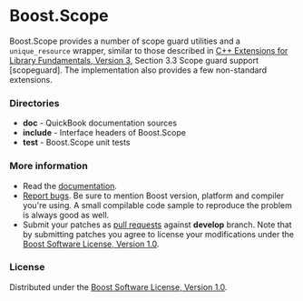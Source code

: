 # Boost.Scope

Boost.Scope provides a number of scope guard utilities and a `unique_resource` wrapper, similar to those described in
[C++ Extensions for Library Fundamentals, Version 3](https://github.com/cplusplus/fundamentals-ts/releases/tag/n4908),
Section 3.3 Scope guard support \[scopeguard\]. The implementation also provides a few non-standard extensions.

### Directories

* **doc** - QuickBook documentation sources
* **include** - Interface headers of Boost.Scope
* **test** - Boost.Scope unit tests

### More information

* Read the [documentation](https://boostorg.github.io/scope/libs/scope/doc/html/index.html).
* [Report bugs](https://github.com/boostorg/scope/issues/new). Be sure to mention Boost version, platform and compiler you're using. A small compilable code sample to reproduce the problem is always good as well.
* Submit your patches as [pull requests](https://github.com/boostorg/scope/compare) against **develop** branch. Note that by submitting patches you agree to license your modifications under the [Boost Software License, Version 1.0](https://www.boost.org/LICENSE_1_0.txt).

### License

Distributed under the [Boost Software License, Version 1.0](https://www.boost.org/LICENSE_1_0.txt).
